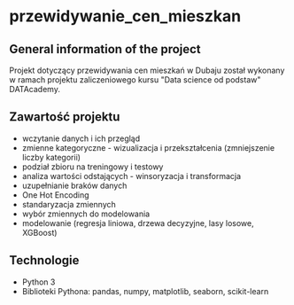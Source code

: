 # przewidywanie_cen_mieszkan

## General information of the project

Projekt dotyczący przewidywania cen mieszkań w Dubaju został wykonany w ramach projektu zaliczeniowego kursu "Data science od podstaw" DATAcademy. 

## Zawartość projektu
- wczytanie danych i ich przegląd
- zmienne kategoryczne - wizualizacja i przekształcenia (zmniejszenie liczby kategorii)
- podział zbioru na treningowy i testowy 
- analiza wartości odstających - winsoryzacja i transformacja 
- uzupełnianie braków danych 
- One Hot Encoding
- standaryzacja zmiennych 
- wybór zmiennych do modelowania
- modelowanie (regresja liniowa, drzewa decyzyjne, lasy losowe, XGBoost)

## Technologie
- Python 3
- Biblioteki Pythona: pandas, numpy, matplotlib, seaborn, scikit-learn

